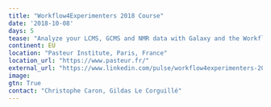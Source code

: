 ```yaml
---
title: "Workflow4Experimenters 2018 Course"
date: '2018-10-08'
days: 5
tease: "Analyze your LCMS, GCMS and NMR data with Galaxy and the Workflow4Metabolomics online platform"
continent: EU
location: "Pasteur Institute, Paris, France"
location_url: "https://www.pasteur.fr/"
external_url: "https://www.linkedin.com/pulse/workflow4experimenters-2018-course-analyze-your-lcms-gcms-giacomoni/?published=t"
image: 
gtn: True
contact: "Christophe Caron, Gildas Le Corguillé"
---
```

